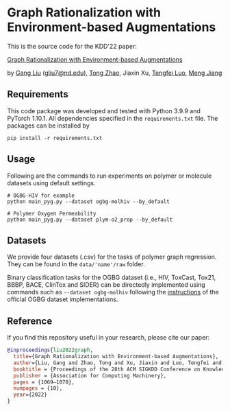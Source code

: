 Graph Rationalization with Environment-based Augmentations
====

This is the source code for the KDD'22 paper:

[Graph Rationalization with Environment-based Augmentations](https://arxiv.org/pdf/2206.02886.pdf)

by [Gang Liu](https://liugangcode.github.io/) ([gliu7@nd.edu](mailto:gliu7@nd.edu)), [Tong Zhao](https://tzhao.io/), Jiaxin Xu, [Tengfei Luo](https://monsterlab.nd.edu/), [Meng Jiang](http://www.meng-jiang.com/)

## Requirements

This code package was developed and tested with Python 3.9.9 and PyTorch 1.10.1. All dependencies specified in the ```requirements.txt``` file. The packages can be installed by
```
pip install -r requirements.txt
```

## Usage

Following are the commands to run experiments on polymer or molecule datasets using default settings.

```
# OGBG-HIV for example
python main_pyg.py --dataset ogbg-molhiv --by_default

# Polymer Oxygen Permeability
python main_pyg.py --dataset plym-o2_prop --by_default
```

## Datasets

We provide four datasets (.csv) for the tasks of polymer graph regression. They can be found in the ``` data/'name'/raw ``` folder. 

Binary classification tasks for the OGBG dataset (i.e., HIV, ToxCast, Tox21, BBBP, BACE, ClinTox and SIDER) can be directedly implemented using commands such as ``` --dataset ogbg-molhiv ``` following the [instructions](https://github.com/snap-stanford/ogb/tree/master/examples/graphproppred/mol) of the official OGBG dataset implementations.

## Reference

If you find this repository useful in your research, please cite our paper:

```bibtex
@inproceedings{liu2022graph,
  title={Graph Rationalization with Environment-based Augmentations},
  author={Liu, Gang and Zhao, Tong and Xu, Jiaxin and Luo, Tengfei and Jiang, Meng},
  booktitle = {Proceedings of the 28th ACM SIGKDD Conference on Knowledge Discovery and Data Mining},
  publisher = {Association for Computing Machinery},
  pages = {1069–1078},
  numpages = {10},
  year={2022}
}
```
